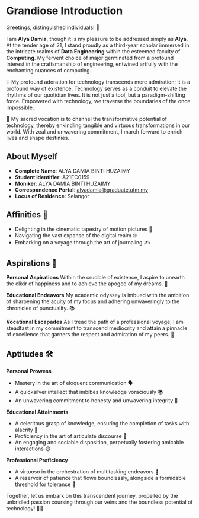 # Grandiose Introduction

Greetings, distinguished individuals! 🌟

I am **Alya Damia**, though it is my pleasure to be addressed simply as **Alya**. At the tender age of 21, I stand proudly as a third-year scholar immersed in the intricate realms of **Data Engineering** within the esteemed faculty of **Computing**. My fervent choice of major germinated from a profound interest in the craftsmanship of engineering, entwined artfully with the enchanting nuances of computing.

💡 My profound adoration for technology transcends mere admiration; it is a profound way of existence. Technology serves as a conduit to elevate the rhythms of our quotidian lives. It is not just a tool, but a paradigm-shifting force. Empowered with technology, we traverse the boundaries of the once impossible.

🚀 My sacred vocation is to channel the transformative potential of technology, thereby enkindling tangible and virtuous transformations in our world. With zeal and unwavering commitment, I march forward to enrich lives and shape destinies.

## About Myself

- **Complete Name**: ALYA DAMIA BINTI HUZAIMY
- **Student Identifier**: A21EC0159
- **Moniker**: ALYA DAMIA BINTI HUZAIMY
- **Correspondence Portal**: alyadamia@graduate.utm.my
- **Locus of Residence**: Selangor

## Affinities 🌟

- Delighting in the cinematic tapestry of motion pictures 🎥
- Navigating the vast expanse of the digital realm 🌐
- Embarking on a voyage through the art of journaling ✍️

## Aspirations 🎯

**Personal Aspirations**
Within the crucible of existence, I aspire to unearth the elixir of happiness and to achieve the apogee of my dreams. 🌈

**Educational Endeavors**
My academic odyssey is imbued with the ambition of sharpening the acuity of my focus and adhering unwaveringly to the chronicles of punctuality. 📚

**Vocational Escapades**
As I tread the path of a professional voyage, I am steadfast in my commitment to transcend mediocrity and attain a pinnacle of excellence that garners the respect and admiration of my peers. 🌟

## Aptitudes 🛠️

**Personal Prowess**
- Mastery in the art of eloquent communication 🗣️
- A quicksilver intellect that imbibes knowledge voraciously 📚
- An unwavering commitment to honesty and unwavering integrity 🤝

**Educational Attainments**
- A celeritous grasp of knowledge, ensuring the completion of tasks with alacrity 🧠
- Proficiency in the art of articulate discourse 📢
- An engaging and sociable disposition, perpetually fostering amicable interactions 😄

**Professional Proficiency**
- A virtuoso in the orchestration of multitasking endeavors 📅
- A reservoir of patience that flows boundlessly, alongside a formidable threshold for tolerance 🤲

Together, let us embark on this transcendent journey, propelled by the unbridled passion coursing through our veins and the boundless potential of technology! 🚀🌟
